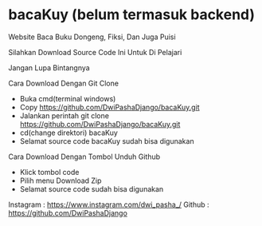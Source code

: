 # bacaKuy (belum termasuk backend)

Website Baca Buku Dongeng, Fiksi, Dan Juga Puisi

Silahkan Download Source Code Ini Untuk Di Pelajari

Jangan Lupa Bintangnya

Cara Download Dengan Git Clone

- Buka cmd(terminal windows)
- Copy https://github.com/DwiPashaDjango/bacaKuy.git
- Jalankan perintah git clone https://github.com/DwiPashaDjango/bacaKuy.git
- cd(change direktori) bacaKuy
- Selamat source code bacaKuy sudah bisa digunakan

Cara Download Dengan Tombol Unduh Github
- Klick tombol code
- Pilih menu Download Zip
- Selamat source code sudah bisa digunakan


Instagram : https://www.instagram.com/dwi_pasha_/
Github    : https://github.com/DwiPashaDjango
